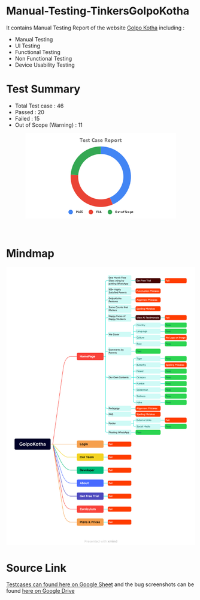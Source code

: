 # Manual-Testing-TinkersGolpoKotha

It contains Manual Testing Report of the website [Golpo Kotha](https://golpokotha.tinkers.ltd) including :
- Manual Testing
- UI Testing
- Functional Testing
- Non Functional Testing
- Device Usability Testing

# Test Summary
- Total Test case : 46
- Passed : 20
- Failed : 15
- Out of Scope (Warning) : 11


<div align="center">
  <img alt="Test Case Report" src="./Screenshots/Test Case Report.png" />
</div>

</br>
</br>

# Mindmap

<div align="center">
  <img alt="MindMap" src="./GolpoKothaMindMapImage.png" />
</div>


# Source Link						
[Testcases can found here on Google Sheet](https://docs.google.com/spreadsheets/d/1m0fDcmV0hhUGmL0DrAN3su_LBWiIYmNb42B07M6HKfw/edit#gid=1919266392) and the bug screenshots can be found [here on Google Drive](https://drive.google.com/drive/folders/1XbtdS56nlJ-tTBVWeiw9bO3DbKiOUfV2?usp=share_link)

